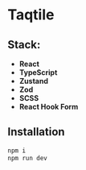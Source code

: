 # Taqtile

## Stack:

- **React**
- **TypeScript**
- **Zustand**
- **Zod**
- **SCSS**
- **React Hook Form**

## Installation

```bash
npm i
npm run dev
```
